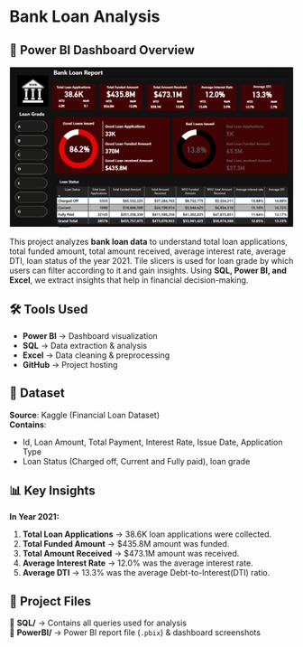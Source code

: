 # Bank Loan Analysis

## 📌 Power BI Dashboard Overview  
![Bank Loan Dashboard](Dashboard_overview.png)

This project analyzes **bank loan data** to understand total loan applications, total funded amount, total amount received, average interest rate, average DTI, loan status of the year 2021. Tile slicers is used for loan grade by which users can filter according to it and gain insights. Using **SQL, Power BI, and Excel**, we extract insights that help in financial decision-making.

## 🛠 Tools Used
- **Power BI** → Dashboard visualization 
-  **SQL** → Data extraction & analysis   
- **Excel** → Data cleaning & preprocessing  
- **GitHub** → Project hosting  

## 📂 Dataset  
**Source**: Kaggle (Financial Loan Dataset)  
**Contains**: 
- Id, Loan Amount, Total Payment, Interest Rate, Issue Date, Application Type
- Loan Status (Charged off, Current and Fully paid), loan grade

## 📊 Key Insights
**In Year 2021:**
1. **Total Loan Applications** → 38.6K loan applications were collected.  
2. **Total Funded Amount** → $435.8M amount was funded. 
3. **Total Amount Received** → $473.1M amount was received.
4. **Average Interest Rate** → 12.0% was the average interest rate.
5. **Average DTI** → 13.3% was the average Debt-to-Interest(DTI) ratio.

## 📜 Project Files
📁 **SQL/** → Contains all queries used for analysis  
📁 **PowerBI/** → Power BI report file (`.pbix`) & dashboard screenshots   

